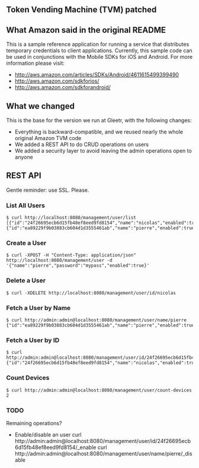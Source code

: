 Token Vending Machine (TVM) patched
------------

## What Amazon said in the original README
This is a sample reference application for running a service that distributes temporary credentials to client applications.
Currently, this sample code can be used in conjunctions with the Mobile SDKs for iOS and Android.  For more information
please visit:

  * http://aws.amazon.com/articles/SDKs/Android/4611615499399490
  * http://aws.amazon.com/sdkforios/
  * http://aws.amazon.com/sdkforandroid/

## What we changed
This is the base for the version we run at Gleetr, with the following changes:

  * Everything is backward-compatible, and we reused nearly the whole original Amazon TVM code
  * We added a REST API to do CRUD operations on users
  * We added a security layer to avoid leaving the admin operations open to anyone

## REST API
Gentle reminder: use SSL. Please.

### List All Users
	$ curl http://localhost:8080/management/user/list
	[{"id":"24f26695ecb6d15fb48ef8eed9fd8154","name":"nicolas","enabled":true},{"id":"ea89229f9b03883cb604d1d3555461ab","name":"pierre","enabled":true}]`

### Create a User
	$ curl -XPOST -H "Content-Type: application/json" http://localhost:8080/management/user -d 	'{"name":"pierre","password":"mypass","enabled":true}'

### Delete a User
	$ curl -XDELETE http://localhost:8080/management/user/id/nicolas

### Fetch a User by Name
	$ curl http://admin:admin@localhost:8080/management/user/name/pierre
	{"id":"ea89229f9b03883cb604d1d3555461ab","name":"pierre","enabled":true}

### Fetch a User by ID
	$ curl http://admin:admin@localhost:8080/management/user/id/24f26695ecb6d15fb48ef8eed9fd8154
	{"id":"24f26695ecb6d15fb48ef8eed9fd8154","name":"nicolas","enabled":true}

### Count Devices
	$ curl http://admin:admin@localhost:8080/management/user/count-devices
	2

### TODO
Remaining operations?

- Enable/disable an user
curl http://admin:admin@localhost:8080/management/user/id/24f26695ecb6d15fb48ef8eed9fd8154/_enable
curl http://admin:admin@localhost:8080/management/user/name/pierre/_disable
